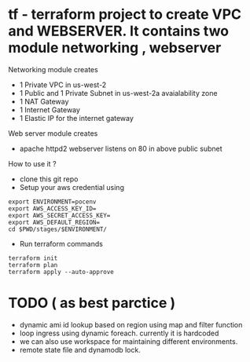 # tf - terraform project to create VPC and WEBSERVER. It contains two module networking , webserver

Networking module creates 

- 1 Private VPC in us-west-2
- 1 Public and 1 Private Subnet in us-west-2a avaialability zone
- 1 NAT Gateway
- 1 Internet Gateway
- 1 Elastic IP for the internet gateway

Web server module creates
- apache httpd2 webserver listens on 80 in above public subnet

How to use it ?
- clone this git repo
- Setup your aws credential using
```
export ENVIRONMENT=pocenv
export AWS_ACCESS_KEY_ID=
export AWS_SECRET_ACCESS_KEY=
export AWS_DEFAULT_REGION=
cd $PWD/stages/$ENVIRONMENT/

```
- Run terraform commands

```
terraform init
terraform plan
terraform apply --auto-approve

```
# TODO ( as best parctice )

* dynamic ami id lookup based on region using map and filter function
* loop ingress using dynamic foreach. currently it is hardcoded
* we can also use workspace for maintaining different environments.
* remote state file and dynamodb lock.
